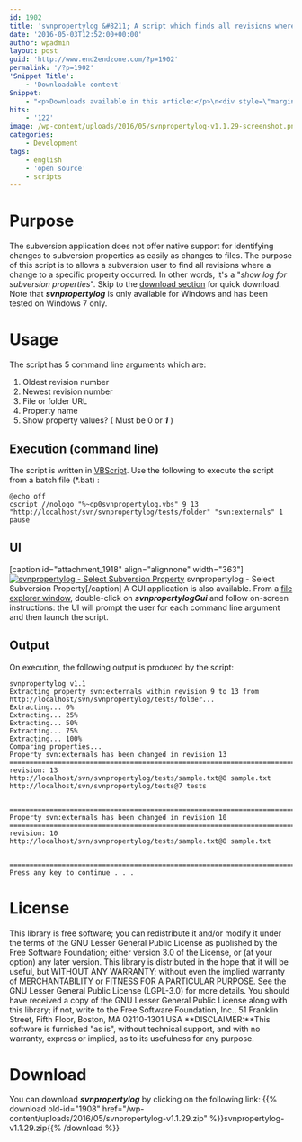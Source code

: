 ```yaml
---
id: 1902
title: 'svnpropertylog &#8211; A script which finds all revisions where a specific subversion property has changed'
date: '2016-05-03T12:52:00+00:00'
author: wpadmin
layout: post
guid: 'http://www.end2endzone.com/?p=1902'
permalink: '/?p=1902'
'Snippet Title':
    - 'Downloadable content'
Snippet:
    - "<p>Downloads available in this article:</p>\n<div style=\"margin-bottom: 18px\">\n<p class=\"nomarginbottom\">Script:</p>\n<ul class=\"fa-ul\">\n<li><a href=\"/download/1908/\"><i class=\"fa-li fa fa-download\" style=\"position: inherit;\"></i>svnpropertylog (latest version)</a></li>\n</ul>\n</div>\n"
hits:
    - '122'
image: /wp-content/uploads/2016/05/svnpropertylog-v1.1.29-screenshot.png
categories:
    - Development
tags:
    - english
    - 'open source'
    - scripts
---
```


# Purpose

The subversion application does not offer native support for identifying changes to subversion properties as easily as changes to files. The purpose of this script is to allows a subversion user to find all revisions where a change to a specific property occurred. In other words, it's a "*show log for subversion properties*". Skip to the [download section](#Download) for quick download. Note that ***svnpropertylog*** is only available for Windows and has been tested on Windows 7 only.

# Usage

The script has 5 command line arguments which are:

1. Oldest revision number
2. Newest revision number
3. File or folder URL
4. Property name
5. Show property values? ( Must be 0 or ***1*** )

## Execution (command line)

The script is written in [VBScript](http://en.wikipedia.org/wiki/VBScript). Use the following to execute the script from a batch file (\*.bat) :

```
@echo off
cscript //nologo "%~dp0svnpropertylog.vbs" 9 13 "http://localhost/svn/svnpropertylog/tests/folder" "svn:externals" 1
pause
```

## UI

\[caption id="attachment\_1918" align="alignnone" width="363"\][![svnpropertylog - Select Subversion Property](https://www.end2endzone.com/wp-content/uploads/2016/05/svnpropertylog-property-sample.png)](https://www.end2endzone.com/wp-content/uploads/2016/05/svnpropertylog-property-sample.png) svnpropertylog - Select Subversion Property\[/caption\] A GUI application is also available. From a [file explorer window](http://upload.wikimedia.org/wikipedia/en/c/cb/Windows_Explorer_Windows_7.png?download), double-click on ***svnpropertylogGui*** and follow on-screen instructions: the UI will prompt the user for each command line argument and then launch the script.

## Output

On execution, the following output is produced by the script:

```
svnpropertylog v1.1
Extracting property svn:externals within revision 9 to 13 from http://localhost/svn/svnpropertylog/tests/folder...
Extracting... 0%
Extracting... 25%
Extracting... 50%
Extracting... 75%
Extracting... 100%
Comparing properties...
Property svn:externals has been changed in revision 13
===============================================================================
revision: 13
http://localhost/svn/svnpropertylog/tests/sample.txt@8 sample.txt
http://localhost/svn/svnpropertylog/tests@7 tests


===============================================================================
Property svn:externals has been changed in revision 10
===============================================================================
revision: 10
http://localhost/svn/svnpropertylog/tests/sample.txt@8 sample.txt


===============================================================================
Press any key to continue . . .
```

# License

This library is free software; you can redistribute it and/or modify it under the terms of the GNU Lesser General Public License as published by the Free Software Foundation; either version 3.0 of the License, or (at your option) any later version. This library is distributed in the hope that it will be useful, but WITHOUT ANY WARRANTY; without even the implied warranty of MERCHANTABILITY or FITNESS FOR A PARTICULAR PURPOSE. See the GNU Lesser General Public License (LGPL-3.0) for more details. You should have received a copy of the GNU Lesser General Public License along with this library; if not, write to the Free Software Foundation, Inc., 51 Franklin Street, Fifth Floor, Boston, MA 02110-1301 USA **DISCLAIMER:**This software is furnished "as is", without technical support, and with no warranty, express or implied, as to its usefulness for any purpose.

# Download

You can download ***svnpropertylog*** by clicking on the following link:
{{% download old-id="1908" href="/wp-content/uploads/2016/05/svnpropertylog-v1.1.29.zip" %}}svnpropertylog-v1.1.29.zip{{% /download %}}
